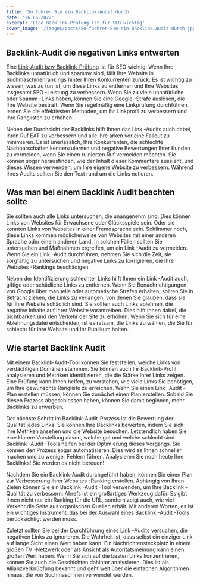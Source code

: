 ```yaml
---
title: 'So führen Sie ein Backlink-Audit durch'
date: '26.05.2022'
excerpt: 'Eine Backlink-Prüfung ist für SEO wichtig'
cover_image: '/images/posts/So-fuehren-Sie-ein-Backlink-Audit-durch.jpg'
---
```


## Backlink-Audit die negativen  Links entwerten

Eine [Link-Audit bzw Backlink-Prüfung](https://www.berlinaten.de/link-audit-und-backlinkanalysen/)  ist für SEO wichtig. Wenn Ihre Backlinks unnatürlich und spammy sind, fällt Ihre Website in Suchmaschinenrankings hinter Ihren Konkurrenten zurück. Es ist wichtig zu wissen, was zu tun ist, um diese Links zu entfernen und Ihre Websites insgesamt SEO -Leistung zu verbessern. Wenn Sie zu viele unnatürliche oder Spamm -Links haben, können Sie eine Google -Strafe auslösen, die Ihre Website bestraft. Wenn Sie regelmäßig eine Linkprüfung durchführen, lernen Sie die effektivsten Methoden, um Ihr Linkprofil zu verbessern und Ihre Ranglisten zu erhöhen.

Neben der Durchsicht der Backlinks hilft Ihnen das Link -Audits auch dabei, Ihren Ruf EAT zu verbessern und alle ihre arken vor eine Fallout zu minimieren. Es ist unerlässlich, Ihre Konkurrenten, die schlechte Nachbarschaften kennenzulernen und negative Bewertungen Ihrer Kunden zu vermeiden, wenn Sie einen ruinierten Ruf vermeiden möchten. Sie können sogar herausfinden, wie der Inhalt dieser Kommentare aussieht, und dieses Wissen verwenden, um Ihre eigene Website zu verbessern. Während Ihres Audits sollten Sie den Text rund um die Links notieren.

## Was man bei einem Backlink Audit beachten sollte

Sie sollten auch alle Links untersuchen, die unangenehm sind. Dies können Links von Websites für Erwachsene oder Glücksspiele sein. Oder sie könnten Links von Websites in einer Fremdsprache sein. Schlimmer noch, diese Links kommen möglicherweise von Websites mit einer anderen Sprache oder einem anderen Land. In solchen Fällen sollten Sie untersuchen und Maßnahmen ergreifen, um ein Link -Audit zu vermeiden. Wenn Sie ein Link -Audit durchführen, nehmen Sie sich die Zeit, sie sorgfältig zu untersuchen und negative Links zu korrigieren, die Ihre Websites -Rankings beschädigen.

Neben der Identifizierung schlechter Links hilft Ihnen ein Link -Audit auch, giftige oder schädliche Links zu entfernen. Wenn Sie Benachrichtigungen von Google über manuelle oder automatische Strafen erhalten, sollten Sie in Betracht ziehen, die Links zu verlangen, von denen Sie glauben, dass sie für Ihre Website schädlich sind. Sie sollten auch Links ablehnen, die negative Inhalte auf Ihrer Website vorantreiben. Dies hilft Ihnen dabei, die Sichtbarkeit und den Verkehr der Site zu erhöhen. Wenn Sie sich für eine Ablehnungsdatei entscheiden, ist es ratsam, die Links zu wählen, die Sie für schlecht für Ihre Website und Ihr Publikum halten.

## Wie startet Backlink Audit 

Mit einem Backlink-Audit-Tool können Sie feststellen, welche Links von verdächtigen Domänen stammen. Sie können auch Ihr Backlink-Profil analysieren und Metriken identifizieren, die die Stärke Ihrer Links zeigen. Eine Prüfung kann Ihnen helfen, zu verstehen, wie viele Links Sie benötigen, um Ihre gewünschte Rangliste zu erreichen. Wenn Sie einen Link -Audit -Plan erstellen müssen, können Sie zunächst einen Plan erstellen. Sobald Sie diesen Prozess abgeschlossen haben, können Sie damit beginnen, mehr Backlinks zu erwerben.

Der nächste Schritt im Backlink-Audit-Prozess ist die Bewertung der Qualität jedes Links. Sie können Ihre Backlinks bewerten, indem Sie sich ihre Metriken ansehen und die Website besuchen. Letztendlich haben Sie eine klarere Vorstellung davon, welche gut und welche schlecht sind. Backlink -Audit -Tools helfen bei der Optimierung dieses Vorgangs. Sie können den Prozess sogar automatisieren. Dies wird es Ihnen schneller machen und zu weniger Fehlern führen. Analysieren Sie noch heute Ihre Backlinks! Sie werden es nicht bereuen!

Nachdem Sie ein Backlink-Audit durchgeführt haben, können Sie einen Plan zur Verbesserung Ihrer Websites -Ranking erstellen. Abhängig von Ihren Zielen können Sie ein Backlink -Audit -Tool verwenden, um Ihre Backlink -Qualität zu verbessern. Ahrefs ist ein großartiges Werkzeug dafür. Es gibt Ihnen nicht nur ein Ranking für die URL, sondern zeigt auch, wie viel Verkehr die Seite aus organischen Quellen erhält. Mit anderen Worten, es ist ein wichtiges Instrument, das bei der Auswahl eines Backlink -Audit -Tools berücksichtigt werden muss.

Zuletzt sollten Sie bei der Durchführung eines Link -Audits versuchen, die negativen Links zu ignorieren. Die Wahrheit ist, dass selbst ein einziger Link auf lange Sicht einen Wert haben kann. Ein Nachrichtensteckplatz in einem großen TV -Netzwerk oder als Ansicht als Autoritätsmeinung kann einen großen Wert haben. Wenn Sie sich auf die besten Links konzentrieren, können Sie auch die Geschichten dahinter analysieren. Dies ist als Allianzverknüpfung bekannt und geht weit über die einfachen Algorithmen hinaus, die von Suchmaschinen verwendet werden.
 

